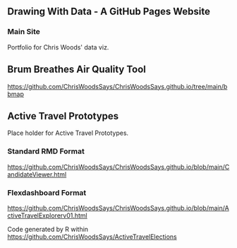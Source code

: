 ## Drawing With Data - A GitHub Pages Website

### Main Site

Portfolio for Chris Woods' data viz.

## Brum Breathes Air Quality Tool
https://github.com/ChrisWoodsSays/ChrisWoodsSays.github.io/tree/main/bbmap

## Active Travel Prototypes
Place holder for Active Travel Prototypes.  

### Standard RMD Format
https://github.com/ChrisWoodsSays/ChrisWoodsSays.github.io/blob/main/CandidateViewer.html

### Flexdashboard Format
https://github.com/ChrisWoodsSays/ChrisWoodsSays.github.io/blob/main/ActiveTravelExplorerv01.html

Code generated by R within https://github.com/ChrisWoodsSays/ActiveTravelElections
